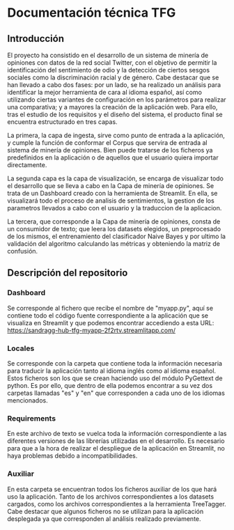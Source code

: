# Documentación técnica TFG

## Introducción

El proyecto ha consistido en el desarrollo de un sistema de minería de opiniones con datos de la red social Twitter, con el objetivo de permitir la identificación del sentimiento de odio y la detección de ciertos sesgos sociales como la discriminación racial y de género. Cabe destacar que se han llevado a cabo dos fases: por un lado, se ha realizado un análisis para identificar la mejor herramienta de cara al idioma español, así como utilizando ciertas variantes de configuración en los parámetros para realizar una comparativa; y a mayores la creación de la aplicación web. Para ello, tras el estudio de los requisitos y el diseño del sistema, el producto final se encuentra estructurado en tres capas. 

La primera, la capa de ingesta, sirve como punto de entrada a la aplicación, y cumple la función de conformar el Corpus que servira de entrada al sistema de minería de opiniones. Bien puede tratarse de los ficheros ya predefinidos en la aplicación o de aquellos que el usuario quiera importar directamente.

La segunda capa es la capa de visualización, se encarga de visualizar todo el desarrollo que se lleva a cabo en la Capa de minería de opiniones. Se trata de un Dashboard creado con la herramienta de Streamlit. En ella, se visualizará todo el proceso de analisis de sentimientos, la gestion de los parametros llevados a cabo con el usuario y la traduccion de la aplicacion. 

La tercera, que corresponde a la Capa de minería de opiniones, consta de un consumidor de texto; que leera los datasets elegidos, un preprocesado de los mismos, el entrenamiento del clasificador Naive Bayes y por ultimo la validación del algoritmo calculando las métricas y obteniendo la matriz de confusión.

## Descripción del repositorio

### Dashboard
Se corresponde al fichero que recibe el nombre de "myapp.py", aquí se contiene todo el código fuente correspondiente a la aplicación que se visualiza en Streamlit y que podemos encontrar accediendo a esta URL: https://sandragg-hub-tfg-myapp-2f2rtv.streamlitapp.com/ 

### Locales
Se corresponde con la carpeta que contiene toda la información necesaria para traducir la aplicación tanto al idioma inglés como al idioma español. Estos ficheros son los que se crean haciendo uso del módulo PyGettext de python. Es por ello, que dentro de ella podemos encontrar a su vez dos carpetas llamadas "es" y "en" que corresponden a cada uno de los idiomas mencionados. 

### Requirements
En este archivo de texto se vuelca toda la información correspondiente a las diferentes versiones de las librerías utilizadas en el desarrollo. Es necesario para que a la hora de realizar el despliegue de la aplicación en Streamlit, no haya problemas debido a incompatibilidades.

### Auxiliar
En esta carpeta se encuentran todos los ficheros auxiliar de los que hará uso la aplicación. Tanto de los archivos correspondientes a los datasets cargados, como los archivos correspondientes a la herramienta TreeTagger. Cabe destacar que algunos ficheros no se utilizan para la aplicación desplegada ya que corresponden al análisis realizado previamente. 



